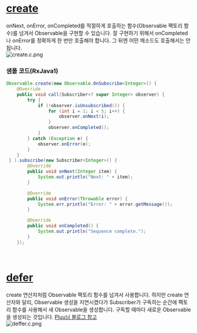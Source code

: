 # [create](http://reactivex.io/documentation/operators/create.html)
onNext, onError, onCompleted를 적절하게 호출하는 함수(Observable 팩토리 함수)를 넘겨서 Observable을 구현할 수 있습니다. 잘 구현하기 위해서 onCompleted나 onError를 정확하게 한 번만 호출해야 합니다. 그 뒤엔 어떤 메소드도 호출해서는 안 됩니다.<br>
![create.c.png](http://reactivex.io/documentation/operators/images/create.c.png)<br>

### 샘플 코드(RxJava1)
```java
Observable.create(new Observable.OnSubscribe<Integer>() {
    @Override
    public void call(Subscriber<? super Integer> observer) {
        try {
            if (!observer.isUnsubscribed()) {
                for (int i = 1; i < 5; i++) {
                    observer.onNext(i);
                }
                observer.onCompleted();
            }
        } catch (Exception e) {
            observer.onError(e);
        }
    }
 } ).subscribe(new Subscriber<Integer>() {
        @Override
        public void onNext(Integer item) {
            System.out.println("Next: " + item);
        }

        @Override
        public void onError(Throwable error) {
            System.err.println("Error: " + error.getMessage());
        }

        @Override
        public void onCompleted() {
            System.out.println("Sequence complete.");
        }
    });
```
<br>

# [defer](http://reactivex.io/documentation/operators/defer.html)
create 연산자처럼 Observable 팩토리 함수를 넘겨서 사용합니다. 하지만 create 연산자와 달리, Observable 생성을 지연시켰다가 Subscriber가 구독하는 순간에 팩토리 함수를 사용해서 새 Observable을 생성합니다. 구독할 때마다 새로운 Observable을 생성되는 것입니다. [Pluu님 블로그 참고](http://pluu.github.io/blog/rxjava/2017/01/30/rxjava/)<br>
![deffer.c.png](http://reactivex.io/documentation/operators/images/defer.c.png)<br>
